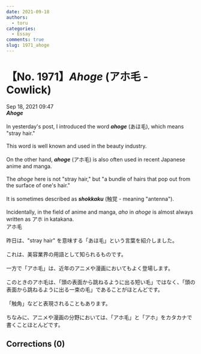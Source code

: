 ```yaml
---
date: 2021-09-18
authors:
  - toru
categories:
  - Essay
comments: true
slug: 1971_ahoge
---
```


# 【No. 1971】<strong><em>Ahoge</strong></em> (アホ毛 - Cowlick)
<div class="date">Sep 18, 2021 09:47</div>
<div id="post"><div id="body_show_ori">
<strong><em>Ahoge</strong></em><br/><br/>In yesterday's post, I introduced the word <strong><em>ahoge</em></strong> (あほ毛), which means "stray hair."<br/><br/>This word is well known and used in the beauty industry.<br/><br/>On the other hand, <strong><em>ahoge</em></strong> (アホ毛) is also often used in recent Japanese anime and manga.<br/><br/>The <em>ahoge</em> here is not "stray hair," but "a bundle of hairs that pop out from the surface of one's hair."<br/><br/>It is sometimes described as <strong><em>shokkaku</em></strong> (触覚 - meaning "antenna").<br/><br/>Incidentally, in the field of anime and manga, <em>aho</em> in <em>ahoge</em> is almost always written as アホ in katakana.
</div></div>

<!-- more -->

<div id="post_ja"><div id="body_show_mo">
アホ毛<br/><br/>昨日は、"stray hair" を意味する「あほ毛」という言葉を紹介しました。<br/><br/>これは、美容業界の用語として知られるものです。<br/><br/>一方で「アホ毛」は、近年のアニメや漫画においてもよく登場します。<br/><br/>このときのアホ毛は、「頭の表面から跳ねるように出る短い毛」ではなく、「頭の表面から跳ねるように出る一束の毛」であることがほとんどです。<br/><br/>「触角」などと表現されることもあります。<br/><br/>ちなみに、アニメや漫画の分野においては、「アホ毛」と「アホ」をカタカナで書くことほとんどです。
</div></div>

## Corrections (0)

